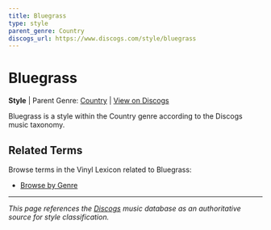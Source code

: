 ```yaml
---
title: Bluegrass
type: style
parent_genre: Country
discogs_url: https://www.discogs.com/style/bluegrass
---
```


# Bluegrass

**Style** | Parent Genre: [Country](../genres/country.md) | [View on Discogs](https://www.discogs.com/style/bluegrass)

Bluegrass is a style within the Country genre according to the Discogs music taxonomy.

## Related Terms

Browse terms in the Vinyl Lexicon related to Bluegrass:

- [Browse by Genre](../tags/genres.md)

---

*This page references the [Discogs](https://www.discogs.com/style/bluegrass) music database as an authoritative source for style classification.*
